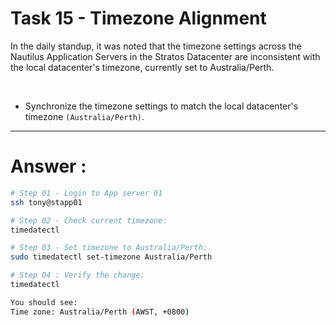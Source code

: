# Task 15 - Timezone Alignment
In the daily standup, it was noted that the timezone settings across the Nautilus Application Servers in the Stratos Datacenter are 
inconsistent with the local datacenter's timezone, currently set to Australia/Perth.

<br/> 

- Synchronize the timezone settings to match the local datacenter's timezone `(Australia/Perth)`.

---

# Answer : 
``` bash
# Step 01 - Login to App server 01
ssh tony@stapp01

# Step 02 - Check current timezone:
timedatectl

# Step 03 - Set timezone to Australia/Perth:
sudo timedatectl set-timezone Australia/Perth

# Step 04 : Verify the change:
timedatectl

You should see:
Time zone: Australia/Perth (AWST, +0800)



```
